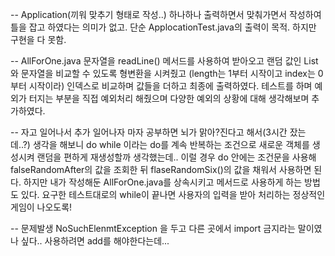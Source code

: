 -- Application(끼워 맞추기 형태로 작성..)
하나하나 출력하면서 맞춰가면서 작성하여
틀을 잡고 하였다는 의미가 없고.
단순 ApplocationTest.java의 출력이 목적.
하지만 구현을 다 못함.

-- AllForOne.java
문자열을 readLine() 메서드를 사용하여 받아오고
랜덤 값인 List와 문자열을 비교할 수 있도록 형변환을 시켜줬고
(length는 1부터 시작이고 index는 0부터 시작이라)
인덱스로 비교하며 값들을 더하고 최종에 출력하였다.
테스트를 하며 예외가 터지는 부분을 직접 예외처리 해줬으며
다양한 예외의 상황에 대해 생각해보며 추가하였다.

-- 자고 일어나서 추가
일어나자 마자 공부하면 뇌가 맑아?진다고 해서(3시간 잤는데..?)
생각을 해보니 do while 이라는 do를 계속 반복하는 조건으로
새로운 객체를 생성시켜 랜덤을 편하게 재생성할까 생각했는데..
이럴 경우 do 안에는 조건문을 사용해 falseRandomAfter의 값을 조회한 뒤
flaseRandomSix()의 값을 채워서 사용하면 된다.
하지만 내가 작성해둔 AllForOne.java를 상속시키고 메서드로 사용하게 하는 방법도 있다.
요구한 테스트대로의 while이 끝나면
사용자의 입력을 받아 처리하는 정상적인 게임이 나오도록!

-- 문제발생
NoSuchElenmtException 을 두고 다른 곳에서 import 금지라는 말이였나 싶다..
사용하려면 add를 해야한다는데...